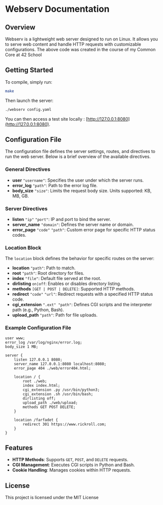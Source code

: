 # Webserv Documentation

## Overview
Webserv is a lightweight web server designed to run on Linux. It allows you to serve web content and handle HTTP requests with customizable configurations.
The above code was created in the course of my Common Core at 42 School

## Getting Started
To compile, simply run:
```sh
make
```
Then launch the server:
```sh
./webserv config.yaml
```
You can then access a test site locally : [http://127.0.0.1:8080](http://127.0.0.1:8080).

## Configuration File
The configuration file defines the server settings, routes, and directives to run the web server. Below is a brief overview of the available directives.

### General Directives
- **user** `"username"`: Specifies the user under which the server runs.
- **error_log** `"path"`: Path to the error log file.
- **body_size** `"size"`: Limits the request body size. Units supported: KB, MB, GB.

### Server Directives
- **listen** `"ip"` `"port"`: IP and port to bind the server.
- **server_name** `"domain"`: Defines the server name or domain.
- **error_page** `"code"` `"path"`: Custom error page for specific HTTP status codes.

### Location Block
The `location` block defines the behavior for specific routes on the server:
- **location** `"path"`: Path to match.
- **root** `"path"`: Root directory for files.
- **index** `"file"`: Default file served at the root.
- **dirlisting** `on|off`: Enables or disables directory listing.
- **methods** `[GET | POST | DELETE]`: Supported HTTP methods.
- **redirect** `"code"` `"url"`: Redirect requests with a specified HTTP status code.
- **cgi_extension** `".ext" "path"`: Defines CGI scripts and the interpreter path (e.g., Python, Bash).
- **upload_path** `"path"`: Path for file uploads.

### Example Configuration File
```plaintext
user www;
error_log /var/log/nginx/error.log;
body_size 1 MB;

server {
    listen 127.0.0.1 8080;
    server_name 127.0.0.1:8080 localhost:8080;
    error_page 404 ./web/error404.html;

    location / {
        root ./web;
        index index.html;
        cgi_extension .py /usr/bin/python3;
        cgi_extension .sh /usr/bin/bash;
        dirlisting off;
        upload_path ./web/upload;
        methods GET POST DELETE;
    }

    location /farfadet {
        redirect 301 https://www.rickroll.com;
    }
}
```

## Features
- **HTTP Methods**: Supports `GET`, `POST`, and `DELETE` requests.
- **CGI Management**: Executes CGI scripts in Python and Bash.
- **Cookie Handling**: Manages cookies within HTTP requests.

## License
This project is licensed under the MIT License
